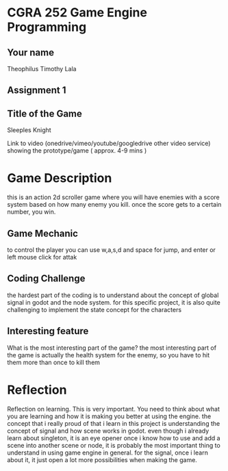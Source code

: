 # CGRA 252 Game Engine Programming

## Your name
Theophilus Timothy Lala
## Assignment 1

## Title of the Game    
Sleeples Knight


Link to video (onedrive/vimeo/youtube/googledrive other video service) showing the prototype/game ( approx. 4-9 mins )

# Game Description
this is an action 2d scroller game where you will have enemies with a score system based on how many enemy you kill. once the score gets to a certain number, you win.

## Game Mechanic
to control the player you can use w,a,s,d and space for jump, and enter or left mouse click for attak

## Coding Challenge
the hardest part of the coding is to understand about the concept of global signal in godot and the node system. for this specific project, it is also quite challenging to implement the state concept for the characters

## Interesting feature
What is the most interesting part of the game?
the most interesting part of the game is actually the health system for the enemy, so you have to hit them more than once to kill them

# Reflection

Reflection on learning.  This is very important.  You need to think about what you are learning and how it is making you better at using the engine.
the concept that i really proud of that i learn in this project is understanding the concept of signal and how scene works in godot. even though i already learn about singleton, it is an eye opener once i know how to use and add a scene into another scene or node, it is probably the most important thing to understand in using game engine in general. for the signal, once i learn about it, it just open a lot more possibilities when making the game.
